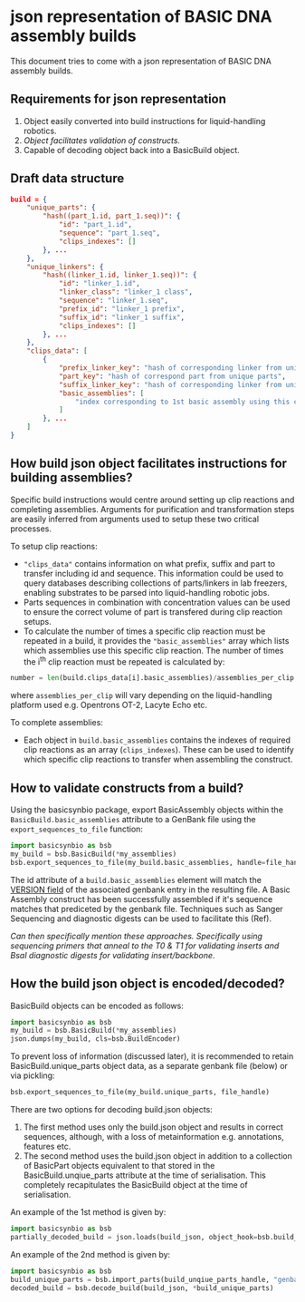 # json representation of BASIC DNA assembly builds

This document tries to come with a json representation of BASIC DNA assembly builds.

## Requirements for json representation

1. Object easily converted into build instructions for liquid-handling robotics.
2. *Object facilitates validation of constructs.*
3. Capable of decoding object back into a BasicBuild object.

## Draft data structure

```json
build = {
    "unique_parts": {
        "hash((part_1.id, part_1.seq))": {
            "id": "part_1.id",
            "sequence": "part_1.seq",
            "clips_indexes": []
        }, ...
    },
    "unique_linkers": {
        "hash((linker_1.id, linker_1.seq))": {
            "id": "linker_1.id",
            "linker_class": "linker_1 class",
            "sequence": "linker_1.seq",
            "prefix_id": "linker_1 prefix",
            "suffix_id": "linker_1 suffix",
            "clips_indexes": []
        }, ...
    },
    "clips_data": [
        {
            "prefix_linker_key": "hash of corresponding linker from unique linkers",
            "part_key": "hash of correspond part from unique parts",
            "suffix_linker_key": "hash of corresponding linker from unique linkers",
            "basic_assemblies": [
                "index corresponding to 1st basic assembly using this clip reaction", ...
            ]
        }, ...
    ]
}
```

## How build json object facilitates instructions for building assemblies?

Specific build instructions would centre around setting up clip reactions and completing assemblies. Arguments for purification and transformation steps are easily inferred from arguments used to setup these two critical processes. 

To setup clip reactions:
- `"clips_data"` contains information on what prefix, suffix and part to transfer including id and sequence. This information could be used to query databases describing collections of parts/linkers in lab freezers, enabling substrates to be parsed into liquid-handling robotic jobs.
- Parts sequences in combination with concentration values can be used to ensure the correct volume of part is transfered during clip reaction setups.
- To calculate the number of times a specific clip reaction must be repeated in a build, it provides the `"basic_assemblies"` array which lists which assemblies use this specific clip reaction. The number of times the i<sup>th</sup> clip reaction must be repeated is calculated by:

```python
number = len(build.clips_data[i].basic_assemblies)/assemblies_per_clip
```

where `assemblies_per_clip` will vary depending on the liquid-handling platform used e.g. Opentrons OT-2, Lacyte Echo etc.

To complete assemblies:
- Each object in `build.basic_assemblies` contains the indexes of required clip reactions as an array (`clips_indexes`). These can be used to identify which specific clip reactions to transfer when assembling the construct.

## How to validate constructs from a build?

Using the basicsynbio package, export BasicAssembly objects within the `BasicBuild.basic_assemblies` attribute to a GenBank file using the `export_sequences_to_file` function:

```python
import basicsynbio as bsb
my_build = bsb.BasicBuild(*my_assemblies)
bsb.export_sequences_to_file(my_build.basic_assemblies, handle=file_handle)
```

The id attribute of a `build.basic_assemblies` element will match the [VERSION field](https://www.ncbi.nlm.nih.gov/Sitemap/samplerecord.html#VersionB) of the associated genbank entry in the resulting file. A  Basic Assembly construct has been successfully assembled if it's sequence matches that prediceted by the genbank file. Techniques such as Sanger Sequencing and diagnostic digests can be used to facilitate this (Ref).

*Can then specifically mention these approaches. Specifically using sequencing primers that anneal to the T0 & T1 for validating inserts and BsaI diagnostic digests for validating insert/backbone*.

## How the build json object is encoded/decoded?

BasicBuild objects can be encoded as follows:

```python
import basicsynbio as bsb
my_build = bsb.BasicBuild(*my_assemblies)
json.dumps(my_build, cls=bsb.BuildEncoder)
```

To prevent loss of information (discussed later), it is recommended to retain BasicBuild.unique_parts object data, as a separate genbank file (below) or via pickling:

```python
bsb.export_sequences_to_file(my_build.unique_parts, file_handle)
```

There are two options for decoding build.json objects:

1. The first method uses only the build.json object and results in correct sequences, although, with a loss of metainformation e.g. annotations, features etc.
2. The second method uses the build.json object in addition to a collection of BasicPart objects equivalent to that stored in the BasicBuild.unqiue_parts attribute at the time of serialisation. This completely recapitulates the BasicBuild object at the time of serialisation.

An example of the 1st method is given by:

```python
import basicsynbio as bsb
partially_decoded_build = json.loads(build_json, object_hook=bsb.build_object_hook)
```

An example of the 2nd method is given by:

```python
import basicsynbio as bsb
build_unique_parts = bsb.import_parts(build_unqiue_parts_handle, "genbank")
decoded_build = bsb.decode_build(build_json, *build_unique_parts)
```

